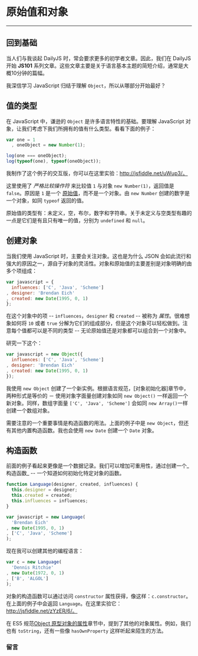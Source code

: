 # 原始值和对象

------

## 回到基础

当人们与我谈起 DailyJS 时，常会要求更多的初学者文章。因此，我们在 DailyJS 开始 __JS101__ 系列文章。这些文章主要是关于语言基本主题的简短介绍，通常是大概10分钟的篇幅。

我深信学习 JavaScript 归结于理解 `Object`，所以从哪部分开始最好？

## 值的类型

在 JavaScript 中，谦逊的 `Object` 是许多语言特性的基础。要理解 JavaScript 对象，让我们考虑下我们所拥有的值有什么类型。看看下面的例子：

```javascript
var one = 1
  , oneObject = new Number(1);

log(one === oneObject);
log(typeof(one), typeof(oneObject));
```

我制作了这个例子的交互版，你可以在这里实验：http://jsfiddle.net/uWup3/。

这里使用了 _严格比较操作符_ 来比较值 `1` 与对象 `new Number(1)`，返回值是 `false`。原因是 `1` 是一个 [原始值](http://es5.github.io/#x4.3.2)，而不是一个对象。由 `new Number` 创建的数字是一个对象，如同 `typeof` 返回的值。

原始值的类型有：未定义，空，布尔，数字和字符串。关于未定义与空类型有趣的一点是它们是有且只有唯一的值，分别为 `undefined` 和 `null`。

## 创建对象

当我们使用 JavaScript 时，主要会关注对象。这也是为什么 JSON 会如此流行和强大的原因之一，源自于对象的灵活性。对象和原始值的主要差别是对象明确的由多个项组成：

```javascript
var javascript = {  
  influences: ['C', 'Java', 'Scheme']
, designer: 'Brendan Eich'
, created: new Date(1995, 0, 1)
};
```

在这个对象中的项 -- `influences`，`designer` 和 `created` -- 被称为 _属性_。很难想象如何将 `10` 或者 `true` 分解为它们的组成部分，但是这个对象可以轻松做到。注意每个值都可以是不同的类型 -- 无论原始值还是对象都可以组合到一个对象中。

研究一下这个：

```javascript
var javascript = new Object({  
  influences: ['C', 'Java', 'Scheme']
, designer: 'Brendan Eich'
, created: new Date(1995, 0, 1)
});
```

我使用 `new Object` 创建了一个新实例。根据语言规范，[对象初始化器]章节中，两种形式是等价的 － 使用对象字面量创建对象如同 `new Object()` 一样返回一个新对象。同样，数组字面量 `['C', 'Java', 'Scheme']` 会如同 `new Array()`一样创建一个数组对象。

需要注意的一个重要事情是构造函数的用法。上面的例子中是 `new Object`，但还有其他内置构造函数。我也会使用 `new Date` 创建一个 `Date` 对象。

## 构造函数

前面的例子看起来更像是一个数据记录。我们可以增加可重用性，通过创建一个_构造函数_ -- 一个知道如何初始化特定对象的函数。

```javascript
function Language(designer, created, influences) {  
  this.designer = designer;
  this.created = created;
  this.influences = influences;
}

var javascript = new Language(  
  'Brendan Eich'
, new Date(1995, 0, 1)
, ['C', 'Java', 'Scheme']
);
```

现在我可以创建其他的编程语言：

```javascript
var c = new Language(  
  'Dennis Ritchie'
, new Date(1972, 0, 1)
, ['B', 'ALGOL']
);
```

对象的构造函数可以通过访问 `constructor` 属性获得，像这样：`c.constructor`。在上面的例子中会返回 `Language`。在这里实验它：http://jsfiddle.net/zYzER/6/。

在 ES5 规范[Object 原型对象的属性](http://es5.github.com/#x15.2.4)章节中，提到了其他的对象属性。例如，我们也有 `toString`，还有一些像 `hasOwnProperty` 这样听起来陌生的方法。

### 留言
<div class="ds-thread" data-thread-key="#docs/js/javascript-101/002syntax-basics" data-title="liyuechun.com.cn" data-url="liyuechun.com.cn"></div>

<script type="text/javascript">
var duoshuoQuery = {short_name:"liyuechun"};
	(function() {
		var ds = document.createElement('script');
		ds.type = 'text/javascript';ds.async = true;
		ds.src = (document.location.protocol == 'https:' ? 'https:' : 'http:') + '//static.duoshuo.com/embed.js';
		ds.charset = 'UTF-8';
		(document.getElementsByTagName('head')[0]
		 || document.getElementsByTagName('body')[0]).appendChild(ds);
	})();
	</script>
